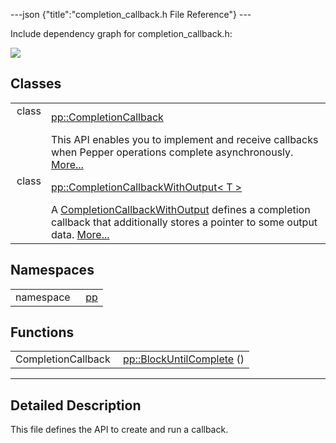 ---json {"title":"completion\_callback.h File Reference"} ---

Include dependency graph for completion\_callback.h:

![](/docs/native-client/pepper_dev/cpp/completion__callback_8h__incl.png)

Classes
-------

<table><tbody><tr class="odd"><td style="text-align: right;">class  </td><td><a href="/docs/native-client/pepper_dev/cpp/classpp_1_1_completion_callback/" class="el">pp::CompletionCallback</a></td></tr><tr class="even"><td style="text-align: right;"> </td><td>This API enables you to implement and receive callbacks when Pepper operations complete asynchronously. <a href="/docs/native-client/pepper_dev/cpp/classpp_1_1_completion_callback#details">More...</a><br />
</td></tr><tr class="odd"><td style="text-align: right;">class  </td><td><a href="/docs/native-client/pepper_dev/cpp/classpp_1_1_completion_callback_with_output/" class="el">pp::CompletionCallbackWithOutput&lt; T &gt;</a></td></tr><tr class="even"><td style="text-align: right;"> </td><td>A <a href="/docs/native-client/pepper_dev/cpp/classpp_1_1_completion_callback_with_output/" class="el" title="A CompletionCallbackWithOutput defines a completion callback that additionally stores a pointer to so...">CompletionCallbackWithOutput</a> defines a completion callback that additionally stores a pointer to some output data. <a href="/docs/native-client/pepper_dev/cpp/classpp_1_1_completion_callback_with_output#details">More...</a><br />
</td></tr></tbody></table>

Namespaces
----------

<table><tbody><tr class="odd"><td style="text-align: right;">namespace  </td><td><a href="/docs/native-client/pepper_dev/cpp/namespacepp/" class="el">pp</a></td></tr></tbody></table>

Functions
---------

<table><tbody><tr class="odd"><td style="text-align: right;">CompletionCallback </td><td><a href="/docs/native-client/pepper_dev/cpp/namespacepp#a720b2df07621eabf59bdbae84ab80f47" class="el">pp::BlockUntilComplete</a> ()</td></tr></tbody></table>

------------------------------------------------------------------------

<span id="details" class="anchor" style="margin: 0;"></span>

Detailed Description
--------------------

This file defines the API to create and run a callback.
